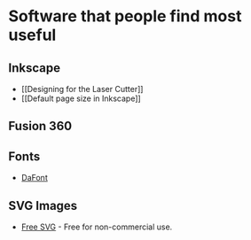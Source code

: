 # Software that people find most useful

## Inkscape

* [[Designing for the Laser Cutter]]
* [[Default page size in Inkscape]]

## Fusion 360

## Fonts

* [DaFont](https://dafont.com/)

## SVG Images

* [Free SVG](https://freesvg.org/) - Free for non-commercial use.
